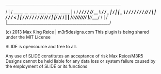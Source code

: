     _____________________________________________________
   /      			   								                       |
  /    _____  __     ____ ____   ______         _____    |
 /    / ___/ / /    /  _// __ \ / ____/  _   __|__  /    |
|     \__ \ / /     / / / / / // __/    | | / / /_ <     |
|    ___/ // /___ _/ / / /_/ // /___    | |/ /___/ /     |
|   /____//_____//___//_____//_____/    |___//____/     /
|                                                      /
|_____________________________________________________/
								                                 
(c) 2013 Max King Reice | m3r5designs.com
This plugin is being shared under the MIT License

SLIDE is opensource and free to all.

Any use of SLIDE constitutes an acceptance of risk
Max Reice/M3R5 Designs cannot be held liable for any data loss
or system failure caused by the employment of SLIDE or its functions
